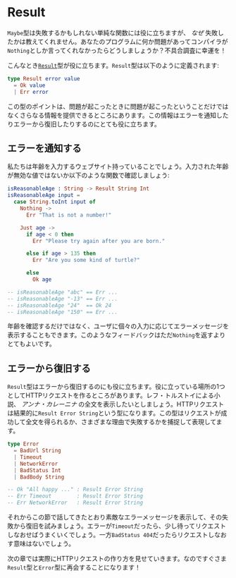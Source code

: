 <!--
# Result
-->

# Result

<!--
The `Maybe` type can help with simple functions that may fail, but it does not tell you _why_ it failed. Imagine if a compiler just said `Nothing` if anything was wrong with your program. Good luck figuring out what went wrong!
-->

`Maybe`型は失敗するかもしれない単純な関数には役に立ちますが、 _なぜ_ 失敗したかは教えてくれません。あなたのプログラムに何か問題があってコンパイラが`Nothing`としか言ってくれなかったらどうしましょうか？不具合調査に幸運を！

<!--
This is where the [`Result`][Result] type becomes helpful. It is defined like this:
-->

こんなとき[`Result`][Result]型が役に立ちます。`Result`型は以下のように定義されます:

```elm
type Result error value
  = Ok value
  | Err error
```

<!--
The point of this type is to give additional information when things go wrong. It is really helpful for error reporting and error recovery!
-->

この型のポイントは、問題が起こったときに問題が起こったということだけではなくさらなる情報を提供できるところにあります。この情報はエラーを通知したりエラーから復旧したりするのにとても役に立ちます。

[Result]: https://package.elm-lang.org/packages/elm-lang/core/latest/Result#Result


<!--
## Error Reporting
-->

## エラーを通知する

<!--
Perhaps we have a website where people input their age. We could check that the age is reasonable with a function like this:
-->

私たちは年齢を入力するウェブサイト持っていることでしょう。入力された年齢が無効な値ではないか以下のような関数で確認しましょう:

```elm
isReasonableAge : String -> Result String Int
isReasonableAge input =
  case String.toInt input of
    Nothing ->
      Err "That is not a number!"

    Just age ->
      if age < 0 then
        Err "Please try again after you are born."

      else if age > 135 then
        Err "Are you some kind of turtle?"

      else
        Ok age

-- isReasonableAge "abc" == Err ...
-- isReasonableAge "-13" == Err ...
-- isReasonableAge "24"  == Ok 24
-- isReasonableAge "150" == Err ...
```

<!--
Not only can we check the age, but we can also show people error messages depending on the particulars of their input. This kind of feedback is much better than `Nothing`!
-->

年齢を確認するだけではなく、ユーザに個々の入力に応じてエラーメッセージを表示することもできます。このようなフィードバックはただ`Nothing`を返すよりとてもよいです。

<!--
## Error Recovery
-->

## エラーから復旧する

<!--
The `Result` type can also help you recover from errors. One place you see this is when making HTTP requests. Say we want to show the full text of _Anna Karenina_ by Leo Tolstoy. Our HTTP request results in a `Result Error String` to capture the fact that the request may succeed with the full text, or it may fail in a bunch of different ways:
-->

`Result`型はエラーから復旧するのにも役に立ちます。役に立っている場所の1つとしてHTTPリクエストを作るところがあります。レフ・トルストイによる小説、 _アンナ・カレーニナ_ の全文を表示したいとしましょう。HTTPリクエストは結果的に`Result Error String`という型になります。この型はリクエストが成功して全文を得られるか、さまざまな理由で失敗するかを捕捉して表現してます。

```elm
type Error
  = BadUrl String
  | Timeout
  | NetworkError
  | BadStatus Int
  | BadBody String

-- Ok "All happy ..." : Result Error String
-- Err Timeout        : Result Error String
-- Err NetworkError   : Result Error String
```

<!--
From there we can show nicer error messages as we discussed before, but we can also try to recover from the failure! If we see a `Timeout` it may work to wait a little while and try again. Whereas if we see a `BadStatus 404` then there is no point in trying again.
-->

それからこの節で話してきたとおり素敵なエラーメッセージを表示して、その失敗から復旧を試みましょう。エラーが`Timeout`だったら、少し待ってリクエストしなおせばうまくいくでしょう。一方`BadStatus 404`だったらリクエストしなおす意味はないでしょう。

<!--
The next chapter shows how to actually make HTTP requests, so we will run into the `Result` and `Error` types again very soon!
-->

次の章では実際にHTTPリクエストの作り方を見せていきます。なのですぐさま`Result`型と`Error`型に再会することになります！
